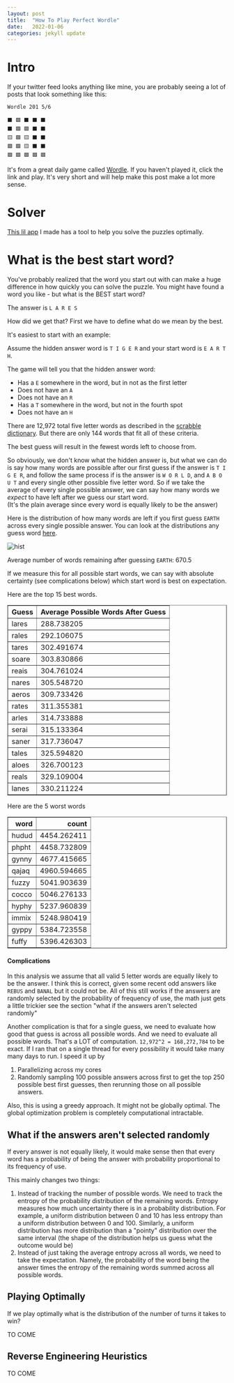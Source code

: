 ```yaml
---
layout: post
title:  "How To Play Perfect Wordle"
date:   2022-01-06
categories: jekyll update
---
```


# Intro

If your twitter feed looks anything like mine, you are probably seeing 
a lot of posts that look something like this:

```
Wordle 201 5/6

⬛ 🟩 ⬛ ⬛ ⬛
⬛ 🟩 🟩 ⬛ ⬛
🟨 🟩 🟨 ⬛ ⬛
🟩 🟩 🟨 ⬛ ⬛
🟩 🟩 🟩 🟩 🟩
```

It's from a great daily game called <a href="https://www.powerlanguage.co.uk/wordle/" target="_blank">Wordle</a>. If you haven't played it, click the link and
play. It's very short and will help make this post make a lot more sense.

# Solver

[This lil app](https://share.streamlit.io/tjboller/wordle/main/visualizations.py)
I made has a tool to help you solve the puzzles optimally.

# What is the best start word?

You've probably realized that the word you start out with can make a huge difference
in how quickly you can solve the puzzle. You might have found a word 
you like - but what is the BEST start word?

The answer is `L A R E S`

How did we get that? First we have to define what do we mean by the best.

It's easiest to start with an example:

Assume the hidden answer word is `T I G E R` and your start word is `E A R T H`.

The game will tell you that the hidden answer word:
- Has a `E` somewhere in the word, but in not as the first letter
- Does not have an `A`
- Does not have an `R`
- Has a `T` somewhere in the word, but not in the fourth spot
- Does not have an `H`

There are 12,972 total five letter words as described in the <a href=" https://drive.google.com/file/d/1oGDf1wjWp5RF_X9C7HoedhIWMh5uJs8s/view" target="_blank">scrabble 
dictionary</a>. But there are only 144 words that fit all of these criteria. 

The best guess will result in the fewest words left to choose from.

So obviously, we don't know what the hidden answer is, but what we can do is
say how many words are possible after our first guess 
if the answer is `T I G E R`, 
and follow the same process if is the answer is `W O R L D`,
and `A B O U T` and every single other possible five letter word. So if we
take the average of every single possible answer, 
we can say how many words we *expect* to have left after we guess our 
start word.  
(It's the plain average since every word is equally likely to be the answer)

Here is the distribution of how many words are left if you first guess 
`EARTH` across every single possible answer. You can look at the distributions 
any guess word [here](https://share.streamlit.io/tjboller/wordle/main/visualizations.py).

<img src="{{site.url}}/resources/guess_histogram.png" alt="hist">

Average number of words remaining after guessing `EARTH`: 670.5

If we measure this for all possible start words, we can say with absolute 
certainty (see complications below) which start word is best on expectation. 

Here are the top 15 best words.

<table border="1" class="dataframe"><thead><tr style="text-align: right;"><th>Guess</th><th>Average Possible Words After Guess</th></tr></thead><tbody><tr><td>lares</td><td>288.738205</td></tr><tr><td>rales</td><td>292.106075</td></tr><tr><td>tares</td><td>302.491674</td></tr><tr><td>soare</td><td>303.830866</td></tr><tr><td>reais</td><td>304.761024</td></tr><tr><td>nares</td><td>305.548720</td></tr><tr><td>aeros</td><td>309.733426</td></tr><tr><td>rates</td><td>311.355381</td></tr><tr><td>arles</td><td>314.733888</td></tr><tr><td>serai</td><td>315.133364</td></tr><tr><td>saner</td><td>317.736047</td></tr><tr><td>tales</td><td>325.594820</td></tr><tr><td>aloes</td><td>326.700123</td></tr><tr><td>reals</td><td>329.109004</td></tr><tr><td>lanes</td><td>330.211224</td></tr></tbody></table>

Here are the 5 worst words

<table border="1" class="dataframe">  <thead>    <tr style="text-align: right;">      <th>word</th>      <th>count</th>    </tr>  </thead>  <tbody>    <tr>      <td>hudud</td>      <td>4454.262411</td>    </tr>    <tr>      <td>phpht</td>      <td>4458.732809</td>    </tr>    <tr>      <td>gynny</td>      <td>4677.415665</td>    </tr>    <tr>      <td>qajaq</td>      <td>4960.594665</td>    </tr>    <tr>      <td>fuzzy</td>      <td>5041.903639</td>    </tr>    <tr>      <td>cocco</td>      <td>5046.276133</td>    </tr>    <tr>      <td>hyphy</td>      <td>5237.960839</td>    </tr>    <tr>      <td>immix</td>      <td>5248.980419</td>    </tr>    <tr>      <td>gyppy</td>      <td>5384.723558</td>    </tr>    <tr>      <td>fuffy</td>      <td>5396.426303</td>    </tr>  </tbody></table>

#### Complications

In this analysis we assume that all valid 5 letter words are equally likely to
be the answer. I think this is correct, given some recent odd answers like 
`REBUS` and `BANAL` but it could not be. All of this still works if the answers
are randomly selected by the probability of frequency of use, the math just 
gets a little trickier see the section "what if the answers aren't selected randomly"

Another complication is that for a single guess, 
we need to evaluate how good that guess is across all 
possible words. And we need to evaluate all possible words. That's a LOT 
of computation. `12,972^2 = 168,272,784` to be exact. If I ran that on a 
single thread for every possibility it would take many many days to run. 
I speed it up by 
1. Parallelizing across my cores
1. Randomly sampling 100 possible answers across first to get the top 
250 possible best first guesses, then rerunning those on all possible answers.

Also, this is using a greedy approach. It might not be globally optimal. The 
global optimization problem is completely computational intractable.

## What if the answers aren't selected randomly

If every answer is not equally likely, it would make sense then that every
word has a probability of being the answer with probability proportional 
to its frequency of use. 

This mainly changes two things: 
1. Instead of tracking the number of possible words. We need to track the 
entropy of the probability distribution of the remaining words. Entropy 
measures how much uncertainty there is in a probability distribution. For 
example, a uniform distribution between 0 and 10 has less entropy than a 
uniform distribution between 0 and 100. Similarly, a uniform distribution 
has more distribution than a "pointy" distribution over the same interval
(the shape of the distribution helps us guess what the outcome would be)
2. Instead of just taking the average entropy across all words, we need to 
take the expectation. Namely, the probability of the word being the answer
 times the entropy of the remaining words summed across all possible words.
 
## Playing Optimally

If we play optimally what is the distribution of the number of turns it takes
to win?

TO COME 
 
## Reverse Engineering Heuristics 

TO COME